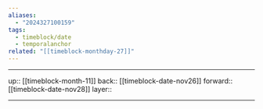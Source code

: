 ```yaml
---
aliases:
  - "2024327100159"
tags:
  - timeblock/date
  - temporalanchor
related: "[[timeblock-monthday-27]]"
---
```




***

up:: [[timeblock-month-11]]
back:: [[timeblock-date-nov26]]
forward:: [[timeblock-date-nov28]]
layer:: 

***
